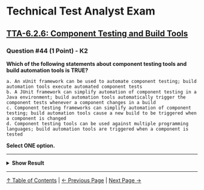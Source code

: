 # Technical Test Analyst Exam

## [TTA-6.2.6: Component Testing and Build Tools](../6-test-tools-and-automation/6.2-specific-test-tools.md#625-tools-to-support-model-based-testing)

### Question #44 (1 Point) - K2

**Which of the following statements about component testing tools and build automation tools is TRUE?**

    a. An xUnit framework can be used to automate component testing; build automation tools execute automated component tests
    b. A JUnit framework can simplify automation of component testing in a Java environment; build automation tools automatically trigger the component tests whenever a component changes in a build
    c. Component testing frameworks can simplify automation of component testing; build automation tools cause a new build to be triggered when a component is changed
    d. Component testing tools can be used against multiple programming languages; build automation tools are triggered when a component is tested

**Select ONE option.**

---

<details>
<summary><strong>Show Result</strong></summary>

#### Correct Answer: c

    a. Is not correct. According to the syllabus, component tests are executed by other tools after build is completed
    b. Is not correct. The statement about component test tools is true, especially with Java. The statement about build automation tools is not correct. Component test execution is triggered after build completion, by other tools
    c. Is correct. Both statements are true
    d. Is not correct. Most component testing tools are language-specific, and the build must be done before component test execution

</details>

---

[↑ Table of Contents](../../README.md#table-of-contents) | [← Previous Page](question-43.md) | [Next Page →](question-45.md)
